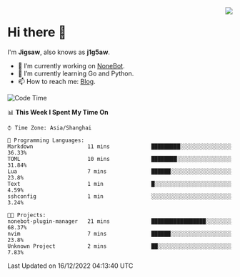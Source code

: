 <a href="#">
  <img align="right" src="https://github-readme-stats.vercel.app/api?username=j1g5awi&count_private=true&show_icons=true&title_color=80070B&text_color=B3B3B3&bg_color=212121&icon_color=80070B" />
</a>

# Hi there 👋

I'm **Jigsaw**, also knows as **j1g5aw**.

- 🔭 I’m currently working on [NoneBot](https://github.com/nonebot).
- 🌱 I’m currently learning Go and Python.
- 📫 How to reach me: [Blog](https://blog.maddestroyer.xyz/).

<!--START_SECTION:waka-->
![Code Time](http://img.shields.io/badge/Code%20Time-897%20hrs%2042%20mins-blue)

📊 **This Week I Spent My Time On** 

```text
⌚︎ Time Zone: Asia/Shanghai

💬 Programming Languages: 
Markdown                 11 mins             █████████░░░░░░░░░░░░░░░░   36.33% 
TOML                     10 mins             ████████░░░░░░░░░░░░░░░░░   31.84% 
Lua                      7 mins              ██████░░░░░░░░░░░░░░░░░░░   23.8% 
Text                     1 min               █░░░░░░░░░░░░░░░░░░░░░░░░   4.59% 
sshconfig                1 min               ░░░░░░░░░░░░░░░░░░░░░░░░░   3.24%

🐱‍💻 Projects: 
nonebot-plugin-manager   21 mins             █████████████████░░░░░░░░   68.37% 
nvim                     7 mins              ██████░░░░░░░░░░░░░░░░░░░   23.8% 
Unknown Project          2 mins              ██░░░░░░░░░░░░░░░░░░░░░░░   7.83%

```


 Last Updated on 16/12/2022 04:13:40 UTC
<!--END_SECTION:waka-->

